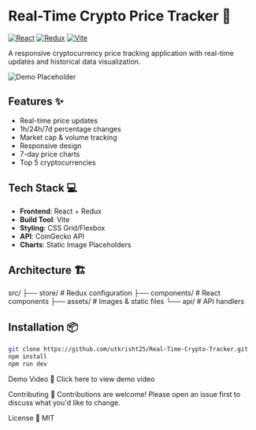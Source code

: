# Real-Time Crypto Price Tracker 🚀

[![React](https://img.shields.io/badge/React-20232A?style=for-the-badge&logo=react&logoColor=61DAFB)](https://reactjs.org/)
[![Redux](https://img.shields.io/badge/Redux-593D88?style=for-the-badge&logo=redux&logoColor=white)](https://redux.js.org/)
[![Vite](https://img.shields.io/badge/Vite-B73BFE?style=for-the-badge&logo=vite&logoColor=FFD62E)](https://vitejs.dev/)

A responsive cryptocurrency price tracking application with real-time updates and historical data visualization.

![Demo Placeholder](https://via.placeholder.com/800x400.png?text=Demo+Video+Coming+Soon)

## Features ✨

- Real-time price updates
- 1h/24h/7d percentage changes
- Market cap & volume tracking
- Responsive design
- 7-day price charts
- Top 5 cryptocurrencies

## Tech Stack 💻

- **Frontend**: React + Redux
- **Build Tool**: Vite
- **Styling**: CSS Grid/Flexbox
- **API**: CoinGecko API
- **Charts**: Static Image Placeholders

## Architecture 🏗️
src/
├── store/ # Redux configuration
├── components/ # React components
├── assets/ # Images & static files
└── api/ # API handlers
## Installation 📦

```bash
git clone https://github.com/utkrisht25/Real-Time-Crypto-Tracker.git
npm install
npm run dev

```
Demo Video 🎥
Click here to view demo video <!-- Replace with your drive link later -->

Contributing 🤝
Contributions are welcome! Please open an issue first to discuss what you'd like to change.

License 📄
MIT
